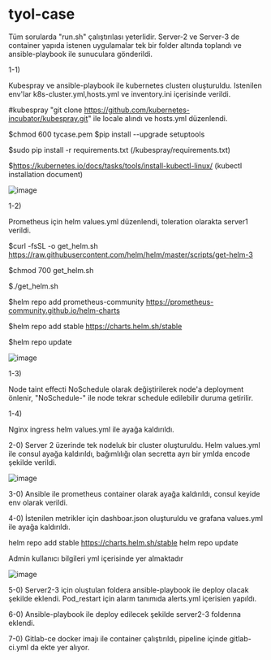 # tyol-case

Tüm sorularda "run.sh" çalıştırılası yeterlidir.
Server-2 ve Server-3 de container yapıda istenen uygulamalar tek bir folder altında toplandı ve ansible-playbook ile sunuculara gönderildi.

1-1) 

Kubespray ve ansible-playbook ile kubernetes clusterı oluşturuldu. Istenilen env'lar k8s-cluster.yml,hosts.yml ve inventory.ini içerisinde verildi.

#kubespray "git clone https://github.com/kubernetes-incubator/kubespray.git" ile locale alındı ve hosts.yml düzenlendi.

$chmod 600 tycase.pem
$pip install --upgrade setuptools

$sudo pip install -r requirements.txt  (/kubespray/requirements.txt)

$https://kubernetes.io/docs/tasks/tools/install-kubectl-linux/    (kubectl installation document)

![image](https://user-images.githubusercontent.com/47417469/116604249-89ca5980-a936-11eb-8ea8-5d379145695b.png)



1-2) 

Prometheus için helm values.yml düzenlendi, toleration olarakta server1 verildi.

$curl -fsSL -o get_helm.sh https://raw.githubusercontent.com/helm/helm/master/scripts/get-helm-3

$chmod 700 get_helm.sh

$./get_helm.sh

$helm repo add prometheus-community https://prometheus-community.github.io/helm-charts

$helm repo add stable https://charts.helm.sh/stable

$helm repo update

![image](https://user-images.githubusercontent.com/47417469/116604873-63f18480-a937-11eb-9c92-2cedb4fb71c3.png)


1-3) 

Node taint effecti NoSchedule olarak değiştirilerek node'a deployment önlenir, "NoSchedule-" ile node tekrar schedule edilebilir duruma getirilir.

1-4) 

Nginx ingress helm values.yml ile ayağa kaldırıldı.


2-0)
Server 2 üzerinde tek nodeluk bir cluster oluşturuldu. Helm values.yml ile consul ayağa kaldırıldı, bağımlılığı olan secretta ayrı bir ymlda encode şekilde verildi.


![image](https://user-images.githubusercontent.com/47417469/116711958-08c59d80-a9dc-11eb-928a-a67047836aea.png)



3-0) 
Ansible ile prometheus container olarak ayağa kaldırıldı, consul keyide env olarak verildi.

4-0)
İstenilen metrikler için dashboar.json oluşturuldu ve grafana  values.yml ile ayağa kaldırıldı.

helm repo add stable https://charts.helm.sh/stable
helm repo update

Admin kullanıcı bilgileri yml içerisinde yer almaktadır

![image](https://user-images.githubusercontent.com/47417469/116751331-8903f700-aa0c-11eb-8c53-8be15c9f7c67.png)


5-0)
Server2-3 için oluştulan foldera ansible-playbook ile deploy olacak şekilde eklendi. Pod_restart için alarm tanımıda alerts.yml içerisien yapıldı.

6-0)
Ansible-playbook ile deploy edilecek şekilde server2-3 folderına eklendi.

7-0)
Gitlab-ce docker imajı ile container çalıştırıldı, pipeline içinde gitlab-ci.yml da ekte yer alıyor.

